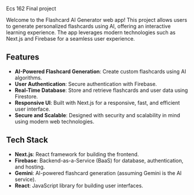 Ecs 162 Final project

Welcome to the Flashcard AI Generator web app! This project allows users to generate personalized flashcards using AI, offering an interactive learning experience. The app leverages modern technologies such as Next.js and Firebase for a seamless user experience.

## Features

- **AI-Powered Flashcard Generation**: Create custom flashcards using AI algorithms.
- **User Authentication**: Secure authentication with Firebase.
- **Real-Time Database**: Store and retrieve flashcards and user data using Firestore.
- **Responsive UI**: Built with Next.js for a responsive, fast, and efficient user interface.
- **Secure and Scalable**: Designed with security and scalability in mind using modern web technologies.

## Tech Stack

- **Next.js**: React framework for building the frontend.
- **Firebase**: Backend-as-a-Service (BaaS) for database, authentication, and hosting.
- **Gemini**: AI-powered flashcard generation (assuming Gemini is the AI service).
- **React**: JavaScript library for building user interfaces.
